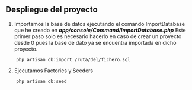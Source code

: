 ## Despliegue del proyecto

1. Importamos la base de datos ejecutando el comando ImportDatabase que he creado en ***app/console/Command/ImportDatabase.php***
    Este primer paso solo es necesario hacerlo en caso de crear un proyecto desde 0 pues la base de dato ya se encuentra importada en dicho proyecto.
```
	php artisan db:import /ruta/del/fichero.sql
```

2. Ejecutamos Factories y Seeders
```
    php artisan db:seed
```